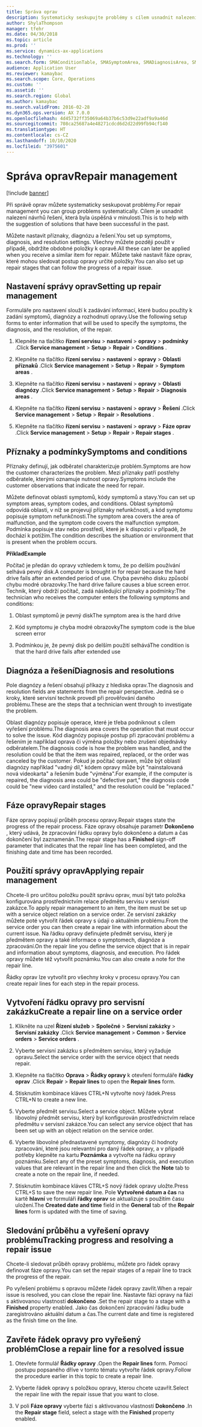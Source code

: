 ```yaml
---
title: Správa oprav
description: Systematicky seskupujte problémy s cílem usnadnit nalezení návrhů řešení, která byla úspěšná v minulosti.
author: ShylaThompson
manager: tfehr
ms.date: 04/30/2018
ms.topic: article
ms.prod: ''
ms.service: dynamics-ax-applications
ms.technology: ''
ms.search.form: SMAConditionTable, SMASymptomArea, SMADiagnosisArea, SMAResolutionTable, SMARepairStage
audience: Application User
ms.reviewer: kamaybac
ms.search.scope: Core, Operations
ms.custom: ''
ms.assetid: ''
ms.search.region: Global
ms.author: kamaybac
ms.search.validFrom: 2016-02-28
ms.dyn365.ops.version: AX 7.0.0
ms.openlocfilehash: 4d45732ff35069a64b37b6c53d9e22adf9a9a46d
ms.sourcegitcommit: 708ca25687a4e48271cdcd6d2d22d99fb94cf140
ms.translationtype: HT
ms.contentlocale: cs-CZ
ms.lasthandoff: 10/10/2020
ms.locfileid: "3975601"
---
```

# <a name="repair-management"></a><span data-ttu-id="eb794-103">Správa oprav</span><span class="sxs-lookup"><span data-stu-id="eb794-103">Repair management</span></span>       

[!include [banner](../includes/banner.md)]


<span data-ttu-id="eb794-104">Při správě oprav můžete systematicky seskupovat problémy.</span><span class="sxs-lookup"><span data-stu-id="eb794-104">For repair management you can group problems systematically.</span></span> <span data-ttu-id="eb794-105">Cílem je usnadnit nalezení návrhů řešení, která byla úspěšná v minulosti.</span><span class="sxs-lookup"><span data-stu-id="eb794-105">This is to help with the suggestion of solutions that have been successful in the past.</span></span>

<span data-ttu-id="eb794-106">Můžete nastavit příznaky, diagnózu a řešení.</span><span class="sxs-lookup"><span data-stu-id="eb794-106">You set up symptoms, diagnosis, and resolution settings.</span></span> <span data-ttu-id="eb794-107">Všechny můžete později použít v případě, obdržíte obdobné položky k opravě.</span><span class="sxs-lookup"><span data-stu-id="eb794-107">All these can later be applied when you receive a similar item for repair.</span></span> <span data-ttu-id="eb794-108">Můžete také nastavit fáze oprav, které mohou sledovat postup opravy určité položky.</span><span class="sxs-lookup"><span data-stu-id="eb794-108">You can also set up repair stages that can follow the progress of a repair issue.</span></span>

## <a name="setting-up-repair-management"></a><span data-ttu-id="eb794-109">Nastavení správy oprav</span><span class="sxs-lookup"><span data-stu-id="eb794-109">Setting up repair management</span></span>

<span data-ttu-id="eb794-110">Formuláře pro nastavení slouží k zadávání informací, které budou použity k zadání symptomů, diagnózy a rozhodnutí opravy.</span><span class="sxs-lookup"><span data-stu-id="eb794-110">Use the following setup forms to enter information that will be used to specify the symptoms, the diagnosis, and the resolution, of the repair.</span></span>

1.  <span data-ttu-id="eb794-111">Klepněte na tlačítko **řízení servisu** \> **nastavení** \> **opravy** \> **podmínky** .</span><span class="sxs-lookup"><span data-stu-id="eb794-111">Click **Service management** \> **Setup** \> **Repair** \> **Conditions** .</span></span>

2.  <span data-ttu-id="eb794-112">Klepněte na tlačítko **řízení servisu** \> **nastavení** \> **opravy** \> **Oblasti příznaků** .</span><span class="sxs-lookup"><span data-stu-id="eb794-112">Click **Service management** \> **Setup** \> **Repair** \> **Symptom areas** .</span></span>

3.  <span data-ttu-id="eb794-113">Klepněte na tlačítko **řízení servisu** \> **nastavení** \> **opravy** \> **Oblasti diagnózy** .</span><span class="sxs-lookup"><span data-stu-id="eb794-113">Click **Service management** \> **Setup** \> **Repair** \> **Diagnosis areas** .</span></span>

4.  <span data-ttu-id="eb794-114">Klepněte na tlačítko **řízení servisu** \> **nastavení** \> **opravy** \> **Řešení** .</span><span class="sxs-lookup"><span data-stu-id="eb794-114">Click **Service management** \> **Setup** \> **Repair** \> **Resolutions** .</span></span>

5.  <span data-ttu-id="eb794-115">Klepněte na tlačítko **řízení servisu** \> **nastavení** \> **opravy** \> **Fáze oprav** .</span><span class="sxs-lookup"><span data-stu-id="eb794-115">Click **Service management** \> **Setup** \> **Repair** \> **Repair stages** .</span></span>

## <a name="symptoms-and-conditions"></a><span data-ttu-id="eb794-116">Příznaky a podmínky</span><span class="sxs-lookup"><span data-stu-id="eb794-116">Symptoms and conditions</span></span>

<span data-ttu-id="eb794-117">Příznaky definují, jak odběratel charakterizuje problém.</span><span class="sxs-lookup"><span data-stu-id="eb794-117">Symptoms are how the customer characterizes the problem.</span></span> <span data-ttu-id="eb794-118">Mezi příznaky patří postřehy odběratele, kterými oznamuje nutnost opravy.</span><span class="sxs-lookup"><span data-stu-id="eb794-118">Symptoms include the customer observations that indicate the need for repair.</span></span>

<span data-ttu-id="eb794-119">Můžete definovat oblasti symptomů, kódy symptomů a stavy.</span><span class="sxs-lookup"><span data-stu-id="eb794-119">You can set up symptom areas, symptom codes, and conditions.</span></span> <span data-ttu-id="eb794-120">Oblast symptomů odpovídá oblasti, v níž se projevují příznaky nefunkčnosti, a kód symptomu popisuje symptom nefunkčnosti.</span><span class="sxs-lookup"><span data-stu-id="eb794-120">The symptom area covers the area of malfunction, and the symptom code covers the malfunction symptom.</span></span> <span data-ttu-id="eb794-121">Podmínka popisuje stav nebo prostředí, které je k dispozici v případě, že dochází k potížím.</span><span class="sxs-lookup"><span data-stu-id="eb794-121">The condition describes the situation or environment that is present when the problem occurs.</span></span>

<span data-ttu-id="eb794-122">**Příklad**</span><span class="sxs-lookup"><span data-stu-id="eb794-122">**Example**</span></span>

<span data-ttu-id="eb794-123">Počítač je předán do opravy vzhledem k tomu, že po delším používání selhává pevný disk.</span><span class="sxs-lookup"><span data-stu-id="eb794-123">A computer is brought in for repair because the hard drive fails after an extended period of use.</span></span> <span data-ttu-id="eb794-124">Chyba pevného disku způsobí chybu modré obrazovky.</span><span class="sxs-lookup"><span data-stu-id="eb794-124">The hard drive failure causes a blue screen error.</span></span> <span data-ttu-id="eb794-125">Technik, který obdrží počítač, zadá následující příznaky a podmínky:</span><span class="sxs-lookup"><span data-stu-id="eb794-125">The technician who receives the computer enters the following symptoms and conditions:</span></span>

1.  <span data-ttu-id="eb794-126">Oblast symptomů je pevný disk</span><span class="sxs-lookup"><span data-stu-id="eb794-126">The symptom area is the hard drive</span></span>

2.  <span data-ttu-id="eb794-127">Kód symptomu je chyba modré obrazovky</span><span class="sxs-lookup"><span data-stu-id="eb794-127">The symptom code is the blue screen error</span></span>

3.  <span data-ttu-id="eb794-128">Podmínkou je, že pevný disk po delším použití selhává</span><span class="sxs-lookup"><span data-stu-id="eb794-128">The condition is that the hard drive fails after extended use</span></span>

## <a name="diagnosis-and-resolutions"></a><span data-ttu-id="eb794-129">Diagnóza a řešení</span><span class="sxs-lookup"><span data-stu-id="eb794-129">Diagnosis and resolutions</span></span>

<span data-ttu-id="eb794-130">Pole diagnózy a řešení obsahují příkazy z hlediska oprav.</span><span class="sxs-lookup"><span data-stu-id="eb794-130">The diagnosis and resolution fields are statements from the repair perspective.</span></span> <span data-ttu-id="eb794-131">Jedná se o kroky, které servisní technik provedl při prověřování daného problému.</span><span class="sxs-lookup"><span data-stu-id="eb794-131">These are the steps that a technician went through to investigate the problem.</span></span>

<span data-ttu-id="eb794-132">Oblast diagnózy popisuje operace, které je třeba podniknout s cílem vyřešení problému.</span><span class="sxs-lookup"><span data-stu-id="eb794-132">The diagnosis area covers the operation that must occur to solve the issue.</span></span> <span data-ttu-id="eb794-133">Kód diagnózy popisuje postup při zpracování problému a řešením je například oprava či výměna položky nebo zrušení objednávky odběratelem.</span><span class="sxs-lookup"><span data-stu-id="eb794-133">The diagnosis code is how the problem was handled, and the resolution could be that the item was repaired, replaced, or the order was canceled by the customer.</span></span> <span data-ttu-id="eb794-134">Pokud je počítač opraven, může být oblastí diagnózy například "vadný díl," kódem opravy může být "nainstalovaná nová videokarta" a řešením bude "výměna".</span><span class="sxs-lookup"><span data-stu-id="eb794-134">For example, if the computer is repaired, the diagnosis area could be "defective part," the diagnosis code could be "new video card installed," and the resolution could be "replaced."</span></span>

## <a name="repair-stages"></a><span data-ttu-id="eb794-135">Fáze opravy</span><span class="sxs-lookup"><span data-stu-id="eb794-135">Repair stages</span></span>

<span data-ttu-id="eb794-136">Fáze opravy popisují průběh procesu opravy.</span><span class="sxs-lookup"><span data-stu-id="eb794-136">Repair stages state the progress of the repair process.</span></span> <span data-ttu-id="eb794-137">Fáze opravy obsahuje parametr **Dokončeno** , který udává, že zpracování řádku opravy bylo dokončeno a datum a čas dokončení byl zaznamenán.</span><span class="sxs-lookup"><span data-stu-id="eb794-137">The repair stage has a **Finished** sign-off parameter that indicates that the repair line has been completed, and the finishing date and time has been recorded.</span></span>

## <a name="applying-repair-management"></a><span data-ttu-id="eb794-138">Použití správy oprav</span><span class="sxs-lookup"><span data-stu-id="eb794-138">Applying repair management</span></span>

<span data-ttu-id="eb794-139">Chcete-li pro určitou položku použít správu oprav, musí být tato položka konfigurována prostřednictvím relace předmětu servisu v servisní zakázce.</span><span class="sxs-lookup"><span data-stu-id="eb794-139">To apply repair management to an item, the item must be set up with a service object relation on a service order.</span></span> <span data-ttu-id="eb794-140">Ze servisní zakázky můžete poté vytvořit řádek opravy s údaji o aktuálním problému.</span><span class="sxs-lookup"><span data-stu-id="eb794-140">From the service order you can then create a repair line with information about the current issue.</span></span> <span data-ttu-id="eb794-141">Na řádku opravy definujete předmět servisu, který je předmětem opravy a také informace o symptomech, diagnóze a zpracování.</span><span class="sxs-lookup"><span data-stu-id="eb794-141">On the repair line you define the service object that is in repair and information about symptoms, diagnosis, and execution.</span></span> <span data-ttu-id="eb794-142">Pro řádek opravy můžete též vytvořit poznámku.</span><span class="sxs-lookup"><span data-stu-id="eb794-142">You can also create a note for the repair line.</span></span>

<span data-ttu-id="eb794-143">Řádky oprav lze vytvořit pro všechny kroky v procesu opravy.</span><span class="sxs-lookup"><span data-stu-id="eb794-143">You can create repair lines for each step in the repair process.</span></span>

## <a name="create-a-repair-line-on-a-service-order"></a><span data-ttu-id="eb794-144">Vytvoření řádku opravy pro servisní zakázku</span><span class="sxs-lookup"><span data-stu-id="eb794-144">Create a repair line on a service order</span></span>

1.  <span data-ttu-id="eb794-145">Klikněte na uzel **Řízení služeb** \> **Společné** \> **Servisní zakázky** \> **Servisní zakázky** .</span><span class="sxs-lookup"><span data-stu-id="eb794-145">Click **Service management** \> **Common** \> **Service orders** \> **Service orders** .</span></span>

2.  <span data-ttu-id="eb794-146">Vyberte servisní zakázku s předmětem servisu, který vyžaduje opravu.</span><span class="sxs-lookup"><span data-stu-id="eb794-146">Select the service order with the service object that needs repair.</span></span>

3.  <span data-ttu-id="eb794-147">Klepněte na tlačítko **Oprava** \> **Řádky opravy** k otevření formuláře **řádky oprav** .</span><span class="sxs-lookup"><span data-stu-id="eb794-147">Click **Repair** \> **Repair lines** to open the **Repair lines** form.</span></span>

4.  <span data-ttu-id="eb794-148">Stisknutím kombinace kláves CTRL+N vytvořte nový řádek.</span><span class="sxs-lookup"><span data-stu-id="eb794-148">Press CTRL+N to create a new line.</span></span>

5.  <span data-ttu-id="eb794-149">Vyberte předmět servisu.</span><span class="sxs-lookup"><span data-stu-id="eb794-149">Select a service object.</span></span> <span data-ttu-id="eb794-150">Můžete vybrat libovolný předmět servisu, který byl konfigurován prostřednictvím relace předmětu v servisní zakázce.</span><span class="sxs-lookup"><span data-stu-id="eb794-150">You can select any service object that has been set up with an object relation on the service order.</span></span>

6.  <span data-ttu-id="eb794-151">Vyberte libovolné přednastavené symptomy, diagnózy či hodnoty zpracování, které jsou relevantní pro daný řádek opravy, a v případě potřeby klepněte na kartu **Poznámka** a vytvořte na řádku opravy poznámku.</span><span class="sxs-lookup"><span data-stu-id="eb794-151">Select any of the preset symptoms, diagnosis, and execution values that are relevant in the repair line and then click the **Note** tab to create a note on the repair line, if needed.</span></span>

7.  <span data-ttu-id="eb794-152">Stisknutím kombinace kláves CTRL+S nový řádek opravy uložte.</span><span class="sxs-lookup"><span data-stu-id="eb794-152">Press CTRL+S to save the new repair line.</span></span> <span data-ttu-id="eb794-153">Pole **Vytvořené datum a čas** na kartě **hlavní** ve formuláři **řádky oprav** se aktualizuje s použitím času uložení.</span><span class="sxs-lookup"><span data-stu-id="eb794-153">The **Created date and time** field in the **General** tab of the **Repair lines** form is updated with the time of saving.</span></span>

## <a name="tracking-progress-and-resolving-a-repair-issue"></a><span data-ttu-id="eb794-154">Sledování průběhu a vyřešení opravy problému</span><span class="sxs-lookup"><span data-stu-id="eb794-154">Tracking progress and resolving a repair issue</span></span>

<span data-ttu-id="eb794-155">Chcete-li sledovat průběh opravy problému, můžete pro řádek opravy definovat fáze opravy.</span><span class="sxs-lookup"><span data-stu-id="eb794-155">You can set the repair stages of a repair line to track the progress of the repair.</span></span>

<span data-ttu-id="eb794-156">Po vyřešení problému s opravou můžete řádek opravy zavřít.</span><span class="sxs-lookup"><span data-stu-id="eb794-156">When a repair issue is resolved, you can close the repair line.</span></span> <span data-ttu-id="eb794-157">Nastavte fázi opravy na fázi s aktivovanou vlastností **dokončeno** .</span><span class="sxs-lookup"><span data-stu-id="eb794-157">Set the repair stage to a stage with a **Finished** property enabled.</span></span> <span data-ttu-id="eb794-158">Jako čas dokončení zpracování řádku bude zaregistrováno aktuální datum a čas.</span><span class="sxs-lookup"><span data-stu-id="eb794-158">The current date and time is registered as the finish time on the line.</span></span>

## <a name="close-a-repair-line-for-a-resolved-issue"></a><span data-ttu-id="eb794-159">Zavřete řádek opravy pro vyřešený problém</span><span class="sxs-lookup"><span data-stu-id="eb794-159">Close a repair line for a resolved issue</span></span>

1.  <span data-ttu-id="eb794-160">Otevřete formulář **Řádky opravy** .</span><span class="sxs-lookup"><span data-stu-id="eb794-160">Open the **Repair lines** form.</span></span> <span data-ttu-id="eb794-161">Pomocí postupu popsaného dříve v tomto tématu vytvořte řádek opravy.</span><span class="sxs-lookup"><span data-stu-id="eb794-161">Follow the procedure earlier in this topic to create a repair line.</span></span>

2.  <span data-ttu-id="eb794-162">Vyberte řádek opravy s položkou opravy, kterou chcete uzavřít.</span><span class="sxs-lookup"><span data-stu-id="eb794-162">Select the repair line with the repair issue that you want to close.</span></span>

3.  <span data-ttu-id="eb794-163">V poli **Fáze opravy** vyberte fázi s aktivovanou vlastností **Dokončeno** .</span><span class="sxs-lookup"><span data-stu-id="eb794-163">In the **Repair stage** field, select a stage with the **Finished** property enabled.</span></span>

  


